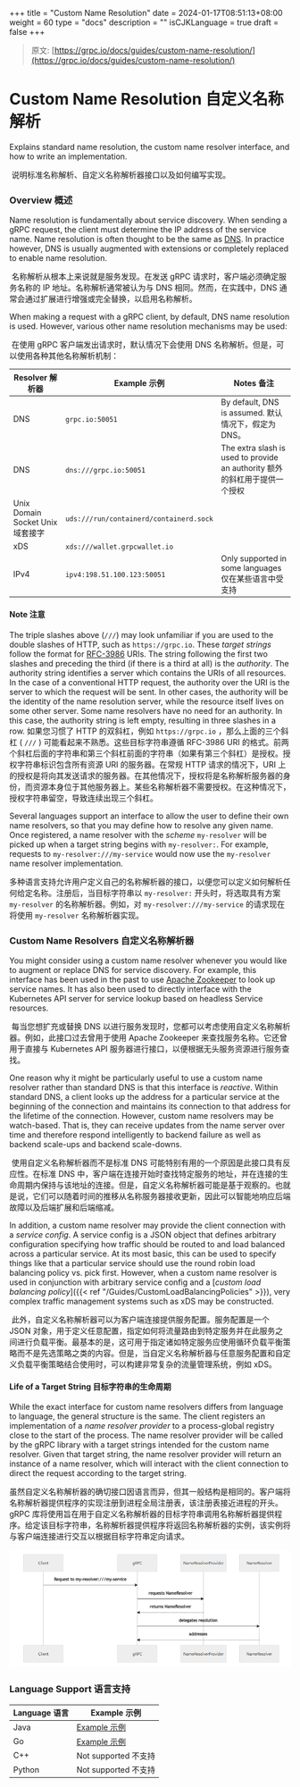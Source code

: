 +++
title = "Custom Name Resolution"
date = 2024-01-17T08:51:13+08:00
weight = 60
type = "docs"
description = ""
isCJKLanguage = true
draft = false
+++

> 原文: [https://grpc.io/docs/guides/custom-name-resolution/](https://grpc.io/docs/guides/custom-name-resolution/)

# Custom Name Resolution 自定义名称解析

Explains standard name resolution, the custom name resolver interface, and how to write an implementation.

​	说明标准名称解析、自定义名称解析器接口以及如何编写实现。



### Overview 概述

Name resolution is fundamentally about service discovery. When sending a gRPC request, the client must determine the IP address of the service name. Name resolution is often thought to be the same as [DNS](https://www.ietf.org/rfc/rfc1035.txt). In practice however, DNS is usually augmented with extensions or completely replaced to enable name resolution.

​	名称解析从根本上来说就是服务发现。在发送 gRPC 请求时，客户端必须确定服务名称的 IP 地址。名称解析通常被认为与 DNS 相同。然而，在实践中，DNS 通常会通过扩展进行增强或完全替换，以启用名称解析。

When making a request with a gRPC client, by default, DNS name resolution is used. However, various other name resolution mechanisms may be used:

​	在使用 gRPC 客户端发出请求时，默认情况下会使用 DNS 名称解析。但是，可以使用各种其他名称解析机制：

| Resolver 解析器                  | Example 示例                            | Notes 备注                                                   |
| -------------------------------- | --------------------------------------- | ------------------------------------------------------------ |
| DNS                              | `grpc.io:50051`                         | By default, DNS is assumed. 默认情况下，假定为 DNS。         |
| DNS                              | `dns:///grpc.io:50051`                  | The extra slash is used to provide an authority 额外的斜杠用于提供一个授权 |
| Unix Domain Socket Unix 域套接字 | `uds:///run/containerd/containerd.sock` |                                                              |
| xDS                              | `xds:///wallet.grpcwallet.io`           |                                                              |
| IPv4                             | `ipv4:198.51.100.123:50051`             | Only supported in some languages 仅在某些语言中受支持        |

#### Note 注意

The triple slashes above (`///`) may look unfamiliar if you are used to the double slashes of HTTP, such as `https://grpc.io`. These *target strings* follow the format for [RFC-3986](https://datatracker.ietf.org/doc/html/rfc3986) URIs. The string following the first two slashes and preceding the third (if there is a third at all) is the *authority*. The authority string identifies a server which contains the URIs of all resources. In the case of a conventional HTTP request, the authority over the URI is the server to which the request will be sent. In other cases, the authority will be the identity of the name resolution server, while the resource itself lives on some other server. Some name resolvers have no need for an authority. In this case, the authority string is left empty, resulting in three slashes in a row.
如果您习惯了 HTTP 的双斜杠，例如 `https://grpc.io` ，那么上面的三个斜杠 ( `///` ) 可能看起来不熟悉。这些目标字符串遵循 RFC-3986 URI 的格式。前两个斜杠后面的字符串和第三个斜杠前面的字符串（如果有第三个斜杠）是授权。授权字符串标识包含所有资源 URI 的服务器。在常规 HTTP 请求的情况下，URI 上的授权是将向其发送请求的服务器。在其他情况下，授权将是名称解析服务器的身份，而资源本身位于其他服务器上。某些名称解析器不需要授权。在这种情况下，授权字符串留空，导致连续出现三个斜杠。

Several languages support an interface to allow the user to define their own name resolvers, so that you may define how to resolve any given name. Once registered, a name resolver with the *scheme* `my-resolver` will be picked up when a target string begins with `my-resolver:`. For example, requests to `my-resolver:///my-service` would now use the `my-resolver` name resolver implementation.

​	多种语言支持允许用户定义自己的名称解析器的接口，以便您可以定义如何解析任何给定名称。注册后，当目标字符串以 `my-resolver:` 开头时，将选取具有方案 `my-resolver` 的名称解析器。例如，对 `my-resolver:///my-service` 的请求现在将使用 `my-resolver` 名称解析器实现。

### Custom Name Resolvers 自定义名称解析器

You might consider using a custom name resolver whenever you would like to augment or replace DNS for service discovery. For example, this interface has been used in the past to use [Apache Zookeeper](https://zookeeper.apache.org/) to look up service names. It has also been used to directly interface with the Kubernetes API server for service lookup based on headless Service resources.

​	每当您想扩充或替换 DNS 以进行服务发现时，您都可以考虑使用自定义名称解析器。例如，此接口过去曾用于使用 Apache Zookeeper 来查找服务名称。它还曾用于直接与 Kubernetes API 服务器进行接口，以便根据无头服务资源进行服务查找。

One reason why it might be particularly useful to use a custom name resolver rather than standard DNS is that this interface is *reactive*. Within standard DNS, a client looks up the address for a particular service at the beginning of the connection and maintains its connection to that address for the lifetime of the connection. However, custom name resolvers may be watch-based. That is, they can receive updates from the name server over time and therefore respond intelligently to backend failure as well as backend scale-ups and backend scale-downs.

​	使用自定义名称解析器而不是标准 DNS 可能特别有用的一个原因是此接口具有反应性。在标准 DNS 中，客户端在连接开始时查找特定服务的地址，并在连接的生命周期内保持与该地址的连接。但是，自定义名称解析器可能是基于观察的。也就是说，它们可以随着时间的推移从名称服务器接收更新，因此可以智能地响应后端故障以及后端扩展和后端缩减。

In addition, a custom name resolver may provide the client connection with a *service config*. A service config is a JSON object that defines arbitrary configuration specifying how traffic should be routed to and load balanced across a particular service. At its most basic, this can be used to specify things like that a particular service should use the round robin load balancing policy vs. pick first. However, when a custom name resolver is used in conjunction with arbitrary service config and a [*custom load balancing policy*]({{< ref "/Guides/CustomLoadBalancingPolicies" >}}), very complex traffic management systems such as xDS may be constructed.

​	此外，自定义名称解析器可以为客户端连接提供服务配置。服务配置是一个 JSON 对象，用于定义任意配置，指定如何将流量路由到特定服务并在此服务之间进行负载平衡。最基本的是，这可用于指定诸如特定服务应使用循环负载平衡策略而不是先选策略之类的内容。但是，当自定义名称解析器与任意服务配置和自定义负载平衡策略结合使用时，可以构建非常复杂的流量管理系统，例如 xDS。

#### Life of a Target String 目标字符串的生命周期

While the exact interface for custom name resolvers differs from language to language, the general structure is the same. The client registers an implementation of a *name resolver provider* to a process-global registry close to the start of the process. The name resolver provider will be called by the gRPC library with a target strings intended for the custom name resolver. Given that target string, the name resolver provider will return an instance of a name resolver, which will interact with the client connection to direct the request according to the target string.

​	虽然自定义名称解析器的确切接口因语言而异，但其一般结构是相同的。客户端将名称解析器提供程序的实现注册到进程全局注册表，该注册表接近进程的开头。gRPC 库将使用旨在用于自定义名称解析器的目标字符串调用名称解析器提供程序。给定该目标字符串，名称解析器提供程序将返回名称解析器的实例，该实例将与客户端连接进行交互以根据目标字符串定向请求。

![image-20240117094439259](./CustomNameResolution_img/image-20240117094439259.png)

### Language Support 语言支持

| Language 语言 | Example 示例                                                 |
| ------------- | ------------------------------------------------------------ |
| Java          | [Example 示例](https://github.com/grpc/grpc-java/tree/master/examples/src/main/java/io/grpc/examples/nameresolve) |
| Go            | [Example 示例](https://github.com/grpc/grpc-go/tree/master/examples/features/name_resolving) |
| C++           | Not supported 不支持                                         |
| Python        | Not supported 不支持                                         |
